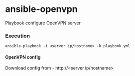 # ansible-openvpn
Playbook configure OpenVPN server

### Execution
```ansible-playbook -i <server ip/hostname> -k playbook.yml```

#### OpenVPN config
Download config from - http://<server ip/hostname>
